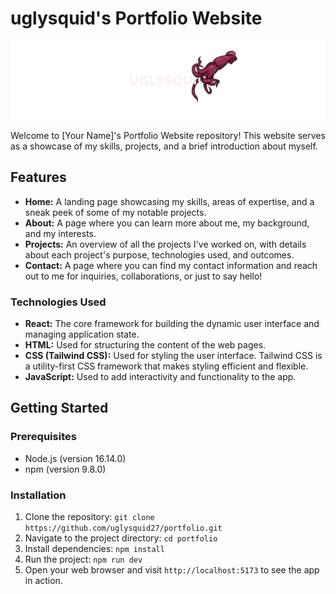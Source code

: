 # uglysquid's Portfolio Website

![Portfolio Website](./public/logo2.PNG)

Welcome to [Your Name]'s Portfolio Website repository! This website serves as a showcase of my skills, projects, and a brief introduction about myself.

## Features

- **Home:** A landing page showcasing my skills, areas of expertise, and a sneak peek of some of my notable projects.
- **About:** A page where you can learn more about me, my background, and my interests.
- **Projects:** An overview of all the projects I've worked on, with details about each project's purpose, technologies used, and outcomes.
- **Contact:** A page where you can find my contact information and reach out to me for inquiries, collaborations, or just to say hello!

### Technologies Used

- **React:** The core framework for building the dynamic user interface and managing application state.
- **HTML:** Used for structuring the content of the web pages.
- **CSS (Tailwind CSS):** Used for styling the user interface. Tailwind CSS is a utility-first CSS framework that makes styling efficient and flexible.
- **JavaScript:** Used to add interactivity and functionality to the app.

## Getting Started

### Prerequisites

- Node.js (version 16.14.0)
- npm (version 9.8.0)

### Installation

1. Clone the repository: `git clone https://github.com/uglysquid27/portfolio.git`
2. Navigate to the project directory: `cd portfolio`
5. Install dependencies: `npm install`
4. Run the project: `npm run dev`
5. Open your web browser and visit `http://localhost:5173` to see the app in action.

